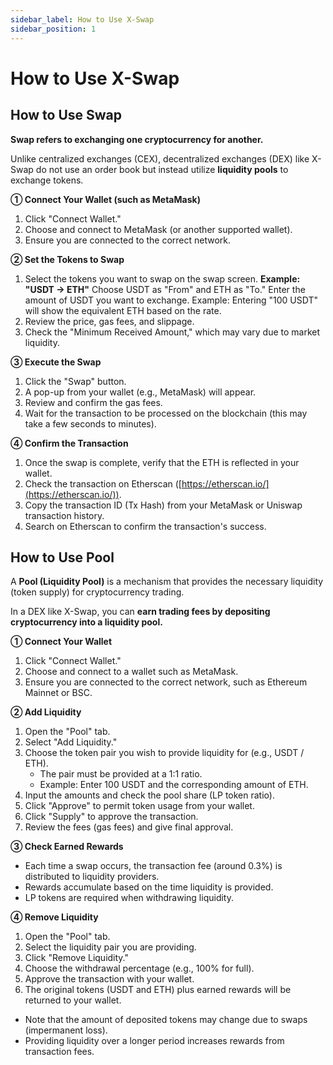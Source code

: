 ```yaml
---
sidebar_label: How to Use X-Swap
sidebar_position: 1
---
```


# How to Use X-Swap

## How to Use Swap

**Swap refers to exchanging one cryptocurrency for another.**

Unlike centralized exchanges (CEX), decentralized exchanges (DEX) like X-Swap do not use an order book but instead utilize **liquidity pools** to exchange tokens.

**① Connect Your Wallet (such as MetaMask)**

1. Click "Connect Wallet."
2. Choose and connect to MetaMask (or another supported wallet).
3. Ensure you are connected to the correct network.

**② Set the Tokens to Swap**

1. Select the tokens you want to swap on the swap screen.
**Example: "USDT → ETH"**
Choose USDT as "From" and ETH as "To." Enter the amount of USDT you want to exchange.
Example: Entering "100 USDT" will show the equivalent ETH based on the rate.
2. Review the price, gas fees, and slippage.
3. Check the "Minimum Received Amount," which may vary due to market liquidity.

**③ Execute the Swap**

1. Click the "Swap" button.
2. A pop-up from your wallet (e.g., MetaMask) will appear.
3. Review and confirm the gas fees.
4. Wait for the transaction to be processed on the blockchain (this may take a few seconds to minutes).

**④ Confirm the Transaction**

1. Once the swap is complete, verify that the ETH is reflected in your wallet.
2. Check the transaction on Etherscan ([https://etherscan.io/](https://etherscan.io/)).
3. Copy the transaction ID (Tx Hash) from your MetaMask or Uniswap transaction history.
4. Search on Etherscan to confirm the transaction's success.

## How to Use Pool

A **Pool (Liquidity Pool)** is a mechanism that provides the necessary liquidity (token supply) for cryptocurrency trading.

In a DEX like X-Swap, you can **earn trading fees by depositing cryptocurrency into a liquidity pool.**

**① Connect Your Wallet**

1. Click "Connect Wallet."
2. Choose and connect to a wallet such as MetaMask.
3. Ensure you are connected to the correct network, such as Ethereum Mainnet or BSC.

**② Add Liquidity**

1. Open the "Pool" tab.
2. Select "Add Liquidity."
3. Choose the token pair you wish to provide liquidity for (e.g., USDT / ETH).
    - The pair must be provided at a 1:1 ratio.
    - Example: Enter 100 USDT and the corresponding amount of ETH.
4. Input the amounts and check the pool share (LP token ratio).
5. Click "Approve" to permit token usage from your wallet.
6. Click "Supply" to approve the transaction.
7. Review the fees (gas fees) and give final approval.

**③ Check Earned Rewards**

- Each time a swap occurs, the transaction fee (around 0.3%) is distributed to liquidity providers.
- Rewards accumulate based on the time liquidity is provided.
- LP tokens are required when withdrawing liquidity.

**④ Remove Liquidity**

1. Open the "Pool" tab.
2. Select the liquidity pair you are providing.
3. Click "Remove Liquidity."
4. Choose the withdrawal percentage (e.g., 100% for full).
5. Approve the transaction with your wallet.
6. The original tokens (USDT and ETH) plus earned rewards will be returned to your wallet.

- Note that the amount of deposited tokens may change due to swaps (impermanent loss).
- Providing liquidity over a longer period increases rewards from transaction fees.